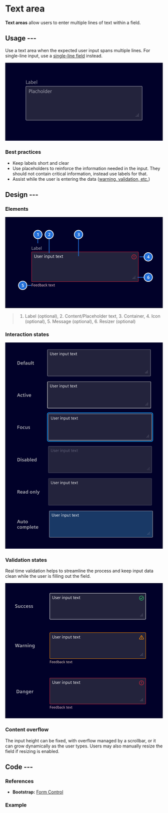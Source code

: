# Text area

**Text areas** allow users to enter multiple lines of text within a field.

## Usage ---

Use a text area when the expected user input spans multiple lines. For single-line input,
use a [single-line field](../forms-inputs/input.md) instead.

![Text area](images/text-area.png)

### Best practices

- Keep labels short and clear
- Use placeholders to reinforce the information needed in the
  input. They should not contain critical information, instead use labels for that.
- Assist while the user is entering the data ([warning, validation, etc.](#validation-states))

## Design ---

### Elements

![Text area elements](images/text-area-elements.png)

> 1. Label (optional), 2. Content/Placeholder text, 3. Container, 4. Icon (optional), 5. Message (optional), 6. Resizer (optional)

### Interaction states

![Text area states](images/text-area-states.png)

### Validation states

Real time validation helps to streamline the process and keep input data clean while the user is filling out the field.

![Text area validation](images/text-area-validation.png)

### Content overflow

The input height can be fixed, with overflow managed by a scrollbar, or it can grow dynamically as the user types.
Users may also manually resize the field if resizing is enabled.

## Code ---

### References

- **Bootstrap:** [Form Control](https://getbootstrap.com/docs/5.1/forms/form-control/)

### Example

<si-docs-component example="input-fields/multi-line" height="700"></si-docs-component>
